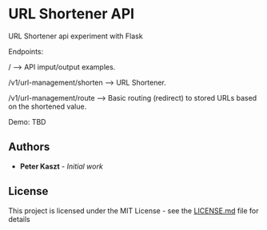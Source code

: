 # URL Shortener API

URL Shortener api experiment with Flask

Endpoints:

/ --> API imput/output examples.

/v1/url-management/shorten --> URL Shortener.

/v1/url-management/route --> Basic routing (redirect) to stored URLs based on the shortened value.

Demo: TBD

## Authors

* **Peter Kaszt** - *Initial work*

## License

This project is licensed under the MIT License - see the [LICENSE.md](LICENSE.md) file for details

